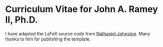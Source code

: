# Curriculum Vitae for John A. Ramey II, Ph.D.

I have adapted the LaTeX source code from [Nathaniel Johnston](http://www.njohnston.ca/cv/). Many thanks to him for publishing the template.

